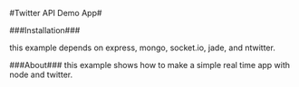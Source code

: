 #Twitter API Demo App#

###Installation###

this example depends on express, mongo, socket.io, jade, and ntwitter.


###About###
this example shows how to make a simple real time app with node and twitter.

